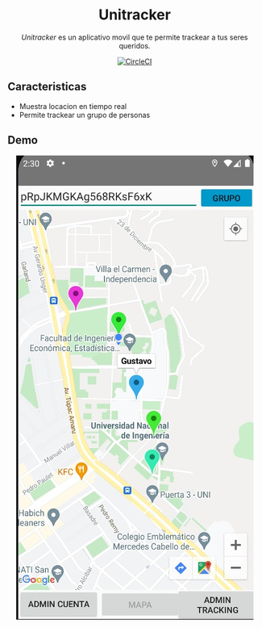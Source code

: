 <div align="center">

# Unitracker

*Unitracker* es un aplicativo movil que te permite trackear a tus seres queridos.

[![CircleCI](https://circleci.com/gh/TrackerUNI/unitracker/tree/master.svg?style=svg)](https://circleci.com/gh/TrackerUNI/unitracker/tree/master)

</div>

## Caracteristicas
* Muestra locacion en tiempo real
* Permite trackear un grupo de personas

## Demo

<div align="center">

![demo](docs/demo.jpeg)
  
</div>
